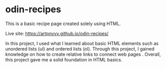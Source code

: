 # odin-recipes
This is a basic recipe page created solely using HTML.

Live site: https://artpnvvv.github.io/odin-recipes/

In this project, I used what I learned about basic HTML elements such as unordered lists (ul) and ordered lists (ol). Through this project, I gained knowledge on how to create relative links to connect web pages . Overall, this project gave me a solid foundation in HTML basics.
